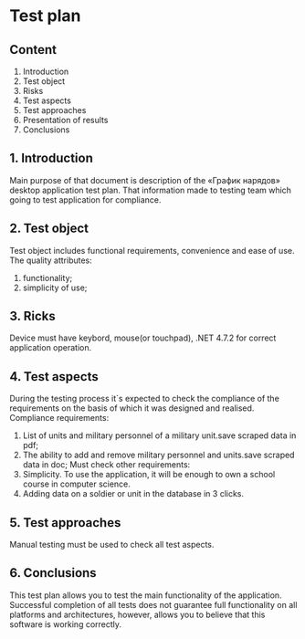  # Test plan
 
 ## Content
1.	Introduction
2.	Test object
3.	Risks
4.	Test aspects
5.	Test approaches
6.	Presentation of results
7.	Conclusions
 ## 1. Introduction
Main purpose of that document is description of the «График нарядов» desktop application test plan. That information made to testing team which going to test application for compliance.
 ## 2. Test object
Test object includes functional requirements, convenience and ease of use. The quality attributes:
1.	functionality;
2.	simplicity of use;
 ## 3. Ricks
Device must have keybord, mouse(or touchpad), .NET 4.7.2 for correct application operation.
 ## 4. Test aspects
During the testing process it`s expected to check the compliance of the requirements on the basis of which it was designed and realised. Compliance requirements:
1.	List of units and military personnel of a military unit.save scraped data in pdf;
2.	The ability to add and remove military personnel and units.save scraped data in doc;
Must check other requirements:
1.	Simplicity. To use the application, it will be enough to own a school course in computer science.
2.	 Adding data on a soldier or unit in the database in 3 clicks.
 ## 5. Test approaches
Manual testing must be used to check all test aspects.
 ## 6. Conclusions
This test plan allows you to test the main functionality of the application. Successful completion of all tests does not guarantee full functionality on all platforms and architectures, however, allows you to believe that this software is working correctly.

